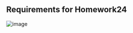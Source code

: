 ## Requirements for Homework24

![image](https://user-images.githubusercontent.com/49093196/122427612-ee4e8000-cf99-11eb-9ef7-9c99e937d62d.png)
